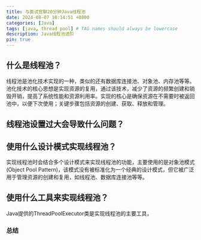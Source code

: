```yaml
---
title: 与面试官聊20分钟Java线程池
date: 2024-08-07 10:14:51 +0800
categories: [Java]
tags: [java, thread pool] # TAG names should always be lowercase
description: Java线程池进阶
pin: true
---
```


## 什么是线程池？
线程池是池化技术实现的一种，类似的还有数据库连接池、对象池、内存池等等。
</br>
池化技术的核心思想是实现资源的复用，通过该技术，减少了资源的频繁创建和销毁开销，提高了系统性能和资源利用率。实现的核心是确保资源在不需要时被返回池中，以便下次使用；关键步骤包括资源的创建、获取、释放和管理。

## 线程池设置过大会导致什么问题？

## 使用什么设计模式实现线程池？
实现线程池时会结合多个设计模式来实现线程池的功能，主要使用的是对象池模式(Object Pool Pattern)，该模式没有被标准化为一个经典的设计模式，但它被广泛用于管理资源的创建和复用，如线程池、数据库连接池等等。
</br>

## 使用什么工具来实现线程池？
Java提供的ThreadPoolExecutor类是实现线程池的主要工具，

### 总结